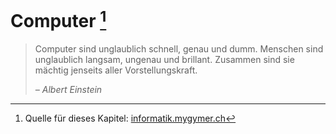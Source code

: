 # Computer [^1]

> Computer sind unglaublich schnell, genau und dumm. Menschen sind unglaublich langsam, ungenau und brillant. Zusammen sind sie mächtig jenseits aller Vorstellungskraft.
>
> *– Albert Einstein*

[^1]: Quelle für dieses Kapitel: [informatik.mygymer.ch](https://informatik.mygymer.ch/)